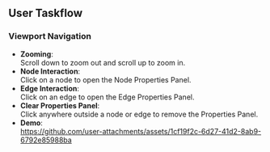## User Taskflow

### Viewport Navigation

- **Zooming**:  
  Scroll down to zoom out and scroll up to zoom in.
- **Node Interaction**:  
  Click on a node to open the Node Properties Panel.
- **Edge Interaction**:  
  Click on an edge to open the Edge Properties Panel.
- **Clear Properties Panel**:  
  Click anywhere outside a node or edge to remove the Properties Panel.
- **Demo**:  
  https://github.com/user-attachments/assets/1cf19f2c-6d27-41d2-8ab9-6792e85988ba